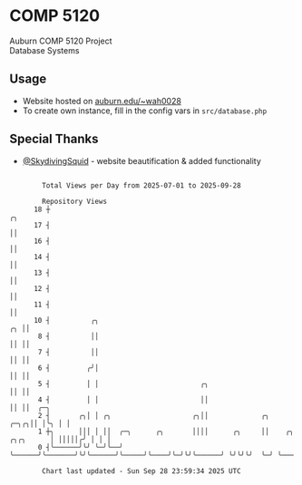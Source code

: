 # COMP 5120
Auburn COMP 5120 Project  
Database Systems

## Usage
- Website hosted on [auburn.edu/~wah0028](https://webhome.auburn.edu/~wah0028/)
- To create own instance, fill in the config vars in `src/database.php`

## Special Thanks
- [@SkydivingSquid](https://github.com/SkydivingSquid) - website beautification & added functionality

```

        Total Views per Day from 2025-07-01 to 2025-09-28

        Repository Views
      18 ┼                                                                               ╭╮
      17 ┤                                                                               ││
      16 ┤                                                                               ││
      14 ┤                                                                               ││
      13 ┤                                                                               ││
      12 ┤                                                                               ││
      11 ┤                                                                               ││
      10 ┤          ╭╮                                                                ╭╮ ││
       8 ┤          ││                                                                ││ ││
       7 ┤          ││                                                                ││ ││
       6 ┤         ╭╯│                                                                ││ ││
       5 ┤         │ │                         ╭╮                                     ││ ││
       4 ┤         │ │                         ││                                     ││ ││  ╭─╮
       2 ┤       ╭╮│ │ ╭╮                    ╭╮││             ╭╮                 ╭─╮╭╮││ │╰╮ │ │
       1 ┼╮      │││ │ ││  ╭─╮      ╭╮       ││││      ╭╮     ││    ╭╮ ╭╮╭╮      │ │││││╭╯ │ │ │
       0 ┤╰──────╯╰╯ ╰─╯╰──╯ ╰──────╯╰───────╯╰╯╰──────╯╰─────╯╰────╯╰─╯╰╯╰──────╯ ╰╯╰╯╰╯  ╰─╯ ╰───

        Chart last updated - Sun Sep 28 23:59:34 2025 UTC
        
```
